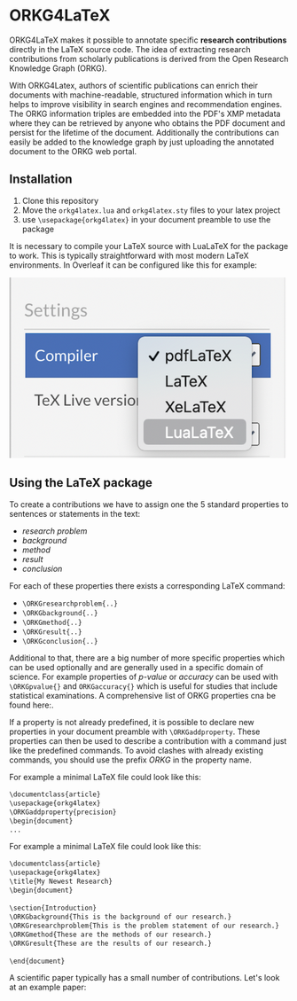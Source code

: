 # ORKG4LaTeX
ORKG4LaTeX makes it possible to annotate specific **research contributions** directly in the LaTeX source code. The idea of extracting research contributions from scholarly publications is derived from the Open Research Knowledge Graph (ORKG).

With ORKG4Latex, authors of scientific publications can enrich their documents with machine-readable, structured information which in turn helps to improve visibility in search engines and recommendation engines.
The ORKG information triples are embedded into the PDF's XMP metadata where they can be retrieved by anyone who obtains the PDF document and persist for the lifetime of the document.
Additionally the contributions can easily be added to the knowledge graph by just uploading the annotated document to the ORKG web portal.

## Installation
1. Clone this repository
2. Move the `orkg4latex.lua` and `orkg4latex.sty` files to your latex project
3. use `\usepackage{orkg4latex}` in your document preamble to use the package

It is necessary to compile your LaTeX source with LuaLaTeX for the package to work. This is typically straightforward with most modern LaTeX environments.
In Overleaf it can be configured like this for example:

<img src="documentation/pictures/lualatex_overleaf.png?raw=true" alt="setting lualatex on overleaf" width="500"/>

## Using the LaTeX package
To create a contributions we have to assign one the 5 standard properties to sentences or statements in the text:

* _research problem_ 
* _background_
* _method_
* _result_
* _conclusion_

For each of these properties there exists a corresponding LaTeX command:

* `\ORKGresearchproblem{..}`
* `\ORKGbackground{..}`
* `\ORKGmethod{..}`
* `\ORKGresult{..}`
* `\ORKGconclusion{..}`

Additional to that, there are a big number of more specific properties which can be used optionally and are generally used in a specific domain of science. For example properties of _p-value_ or _accuracy_ can be used with `\ORKGpvalue{}` and `ORKGaccuracy{}` which is useful for studies that include statistical examinations. A comprehensive list of ORKG properties cna be found here:.  

If a property is not already predefined, it is possible to declare new properties in your document preamble with `\ORKGaddproperty`. These properties can then be used to describe a contribution with a command just like the predefined commands. To avoid clashes with already existing commands, you should use the prefix _ORKG_ in the property name. 

For example a minimal LaTeX file could look like this:

```
\documentclass{article}
\usepackage{orkg4latex}
\ORKGaddproperty{precision}
\begin{document}
...
```

For example a minimal LaTeX file could look like this:

```
\documentclass{article}
\usepackage{orkg4latex}
\title{My Newest Research}
\begin{document}

\section{Introduction}
\ORKGbackground{This is the background of our research.}
\ORKGresearchproblem{This is the problem statement of our research.}
\ORKGmethod{These are the methods of our research.}
\ORKGresult{These are the results of our research.}

\end{document}
```

A scientific paper typically has a small number of contributions.
Let's look at an example paper:

